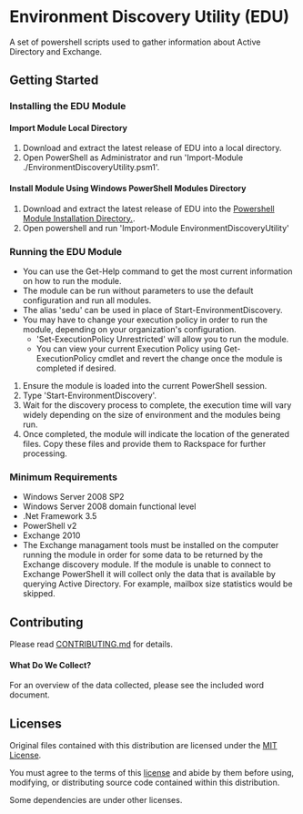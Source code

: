 # Environment Discovery Utility (EDU)

A set of powershell scripts used to gather information about Active Directory and Exchange.

## Getting Started

### Installing the EDU Module

#### Import Module Local Directory

1. Download and extract the latest release of EDU into a local directory.
2. Open PowerShell as Administrator and run 'Import-Module ./EnvironmentDiscoveryUtility.psm1'.

#### Install Module Using Windows PowerShell Modules Directory

1. Download and extract the latest release of EDU into the [Powershell Module Installation Directory.](https://msdn.microsoft.com/en-us/library/dd878350(v=vs.85).aspx#Anchor_0).
2. Open powershell and run 'Import-Module EnvironmentDiscoveryUtility'

### Running the EDU Module

- You can use the Get-Help command to get the most current information on how to run the module.
- The module can be run without parameters to use the default configuration and run all modules.
- The alias 'sedu' can be used in place of Start-EnvironmentDiscovery.
- You may have to change your execution policy in order to run the module, depending on your organization's configuration.
  - 'Set-ExecutionPolicy Unrestricted' will allow you to run the module.  
  - You can view your current Execution Policy using Get-ExecutionPolicy cmdlet and revert the change once the module is completed if desired.

1. Ensure the module is loaded into the current PowerShell session.
2. Type 'Start-EnvironmentDiscovery'.
3. Wait for the discovery process to complete, the execution time will vary widely depending on the size of environment and the modules being run.
4. Once completed, the module will indicate the location of the generated files. Copy these files and provide them to Rackspace for further processing.

### Minimum Requirements

- Windows Server 2008 SP2
- Windows Server 2008 domain functional level 
- .Net Framework 3.5
- PowerShell v2
- Exchange 2010
- The Exchange managament tools must be installed on the computer running the module in order for some data to be returned by the Exchange discovery module.  If the module is unable to connect to Exchange PowerShell it will collect only the data that is available by querying Active Directory.  For example, mailbox size statistics would be skipped.

## Contributing

Please read [CONTRIBUTING.md](CONTRIBUTING.md) for details.

#### What Do We Collect?

For an overview of the data collected, please see the included word document.

## Licenses

Original files contained with this distribution are licensed under the [MIT License](https://en.wikipedia.org/wiki/MIT_License).

You must agree to the terms of this [license](LICENSE.txt) and abide by them before using, modifying, or distributing source code contained within this distribution.

Some dependencies are under other licenses.
